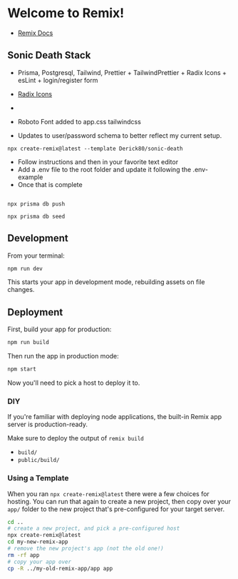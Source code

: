 # Welcome to Remix!

- [Remix Docs](https://remix.run/docs)

## Sonic Death Stack
- Prisma, Postgresql, Tailwind, Prettier + TailwindPrettier + Radix Icons + esLint + login/register form

- [Radix Icons](https://icons.radix-ui.com/)
-
- Roboto Font added to app.css tailwindcss

- Updates to user/password schema to better reflect my current setup.

```
npx create-remix@latest --template Derick80/sonic-death
```

- Follow instructions and then in your favorite text editor
- Add a .env file to the root folder and update it following the .env-example
- Once that is complete

```

npx prisma db push

npx prisma db seed

```

## Development

From your terminal:

```sh
npm run dev
```

This starts your app in development mode, rebuilding assets on file changes.

## Deployment

First, build your app for production:

```sh
npm run build
```

Then run the app in production mode:

```sh
npm start
```

Now you'll need to pick a host to deploy it to.

### DIY

If you're familiar with deploying node applications, the built-in Remix app server is production-ready.

Make sure to deploy the output of `remix build`

- `build/`
- `public/build/`

### Using a Template

When you ran `npx create-remix@latest` there were a few choices for hosting. You can run that again to create a new project, then copy over your `app/` folder to the new project that's pre-configured for your target server.

```sh
cd ..
# create a new project, and pick a pre-configured host
npx create-remix@latest
cd my-new-remix-app
# remove the new project's app (not the old one!)
rm -rf app
# copy your app over
cp -R ../my-old-remix-app/app app
```
